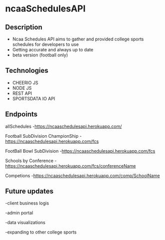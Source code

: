 # ncaaSchedulesAPI

## Description
 - Ncaa Schedules API aims to gather and provided college sports schedules for developers to use
 - Getting accurate and always up to date 
 - beta version (football only)
 
## Technologies
 - CHEERIO JS
 - NODE JS
 - REST API
 - SPORTSDATA IO API

## Endpoints
  allSchedules
 -https://ncaaschedulesapi.herokuapp.com/   
 
  Football SubDivision ChampionShip 
  -https://ncaaschedulesapi.herokuapp.com/fcs   
 
  FootBall Bowl SubDivision 
  -https://ncaaschedulesapi.herokuapp.com/fcs
 
 Schools by Conference
 -https://ncaaschedulesapi.herokuapp.com/fcs/conferenceName
 
 Competions
 -https://ncaaschedulesapi.herokuapp.com/comp/SchoolName
 

## Future updates
-client business logis

-admin portal

-data visualizations

-expanding to other college sports

